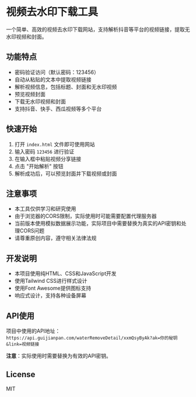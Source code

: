 # 视频去水印下载工具

一个简单、高效的视频去水印下载网站，支持解析抖音等平台的视频链接，提取无水印视频和封面。

## 功能特点

- 密码验证访问（默认密码：123456）
- 自动从粘贴的文本中提取视频链接
- 解析视频信息，包括标题、封面和无水印视频
- 预览视频封面
- 下载无水印视频和封面
- 支持抖音、快手、西瓜视频等多个平台

## 快速开始

1. 打开 `index.html` 文件即可使用网站
2. 输入密码 `123456` 进行验证
3. 在输入框中粘贴视频分享链接
4. 点击 "开始解析" 按钮
5. 解析成功后，可以预览封面并下载视频或封面

## 注意事项

- 本工具仅供学习和研究使用
- 由于浏览器的CORS限制，实际使用时可能需要配置代理服务器
- 当前版本使用模拟数据展示功能，实际项目中需要替换为真实的API密钥和处理CORS问题
- 请尊重原创内容，遵守相关法律法规

## 开发说明

- 本项目使用纯HTML、CSS和JavaScript开发
- 使用Tailwind CSS进行样式设计
- 使用Font Awesome提供图标支持
- 响应式设计，支持各种设备屏幕

## API使用

项目中使用的API地址：
`https://api.guijianpan.com/waterRemoveDetail/xxmQsyByAk?ak=你的秘钥&link=视频链接`

**注意**：实际使用时需要替换为有效的API密钥。

## License

MIT
